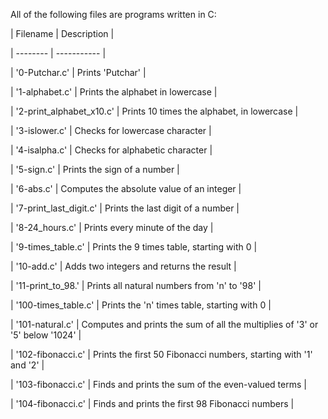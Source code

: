 All of the following files are programs written in C:
		

		
| Filename | Description |
		
| -------- | ----------- |
		
| '0-Putchar.c' | Prints 'Putchar' |
		
| '1-alphabet.c' | Prints the alphabet in lowercase |
		
| '2-print_alphabet_x10.c' | Prints 10 times the alphabet, in lowercase |
		
| '3-islower.c' | Checks for lowercase character |
		
| '4-isalpha.c' | Checks for alphabetic character |
		
| '5-sign.c' | Prints the sign of a number |
		
| '6-abs.c' | Computes the absolute value of an integer |
		
| '7-print_last_digit.c' | Prints the last digit of a number |
		
| '8-24_hours.c' | Prints every minute of the day |
		
| '9-times_table.c' | Prints the 9 times table, starting with 0 |
		
| '10-add.c' | Adds two integers and returns the result |
		
| '11-print_to_98.' | Prints all natural numbers from 'n' to '98' |
		
| '100-times_table.c' | Prints the 'n' times table, starting with 0 |
		
| '101-natural.c' | Computes and prints the sum of all the multiplies of '3' or '5' below '1024' |
		
| '102-fibonacci.c' | Prints the first 50 Fibonacci numbers, starting with '1' and '2' |
		
| '103-fibonacci.c' | Finds and prints the sum of the even-valued terms |
		
| '104-fibonacci.c' | Finds and prints the first 98 Fibonacci numbers |
